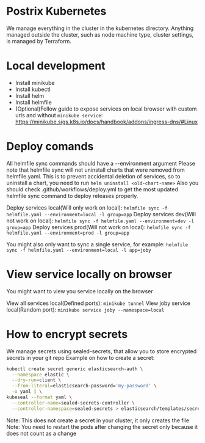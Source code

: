 # Postrix Kubernetes
We manage everything in the cluster in the kubernetes directory.
Anything managed outside the cluster, such as node machine type, cluster settings, is managed by Terraform.

# Local development
- Install minikube
- Install kubectl
- Install helm
- Install helmfile
- (Optional)Follow guide to expose services on local browser with custom urls and without `minikube service`: https://minikube.sigs.k8s.io/docs/handbook/addons/ingress-dns/#Linux

# Deploy comands
All helmfile sync commands should have a --environment argument
Please note that helmfile sync will not uninstall charts that were removed from helmfile.yaml.
This is to prevent accidental deletion of services, so to uninstall a chart, you need to run `helm uninstall <old-chart-name>`
Also you should check .github/workflows/deploy.yml to get the most updated helmfile sync command to deploy releases properly.

Deploy services local(Will only work on local): `helmfile sync -f helmfile.yaml --environment=local -l group=app`
Deploy services dev(Will not work on local): `helmfile sync -f helmfile.yaml --environment=dev -l group=app`
Deploy services prod(Will not work on local): `helmfile sync -f helmfile.yaml --environment=prod -l group=app`

You might also only want to sync a single service, for example: `helmfile sync -f helmfile.yaml --environment=local -l app=joby`

# View service locally on browser
You might want to view you service locally on the browser

View all services local(Defined ports): `minikube tunnel`
View joby service local(Random port): `minikube service joby --namespace=local`

# How to encrypt secrets
We manage secrets using sealed-secrets, that allow you to store encrypted secrets in your git repo
Example on how to create a secret:

```bash
kubectl create secret generic elasticsearch-auth \
  --namespace elastic \
  --dry-run=client \
  --from-literal=elasticsearch-password='my-password' \
  -o yaml | \
kubeseal --format yaml \
  --controller-name=sealed-secrets-controller \
  --controller-namespace=sealed-secrets > elasticsearch/templates/secret.yaml
```

Note: This does not create a secret in your cluster, it only creates the file
Note: You need to restart the pods after changing the secret only because it does not count as a change

